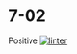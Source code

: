 # 7-02
Positive
 [![linter](https://github.com/Mateo-Ugarte/7-02/workflows/linter/badge.svg)](https://github.com/marketplace/actions/super-linter)
